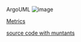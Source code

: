 ArgoUML
![image](https://raw.githubusercontent.com/test4cc/vamos2020/master/featureModel/ArgoUML.JPG)

 [Metrics](https://github.com/test4cc/vamos2020/blob/master/metrics/Elevator.csv)
 
 [source code with muntants](https://github.com/test4cc/vamos2020/tree/master/dataset_with_mutant/Elevator)
 
